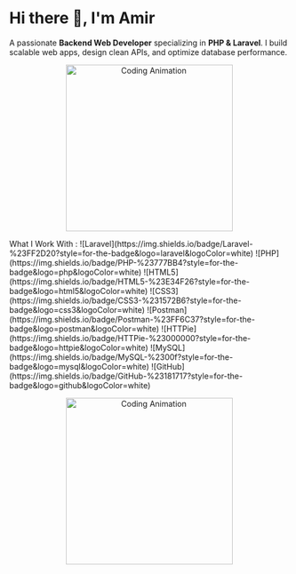 # Hi there :wave:, I'm Amir 
A passionate **Backend Web Developer** specializing in **PHP & Laravel**. 
I build scalable web apps, design clean APIs, and optimize database performance.
<p align="center">
  <img src="https://media3.giphy.com/media/v1.Y2lkPTZjMDliOTUyc2R6ZHE2dng3NnBpdnE2bG1taHduYms2MXBreTJxZTFtaXc5bGw2ZSZlcD12MV9naWZzX3NlYXJjaCZjdD1n/bGgsc5mWoryfgKBx1u/giphy.gif" width="300" alt="Coding Animation" />
</p>
What I Work With :
![Laravel](https://img.shields.io/badge/Laravel-%23FF2D20?style=for-the-badge&logo=laravel&logoColor=white)
![PHP](https://img.shields.io/badge/PHP-%23777BB4?style=for-the-badge&logo=php&logoColor=white)
![HTML5](https://img.shields.io/badge/HTML5-%23E34F26?style=for-the-badge&logo=html5&logoColor=white)
![CSS3](https://img.shields.io/badge/CSS3-%231572B6?style=for-the-badge&logo=css3&logoColor=white)
![Postman](https://img.shields.io/badge/Postman-%23FF6C37?style=for-the-badge&logo=postman&logoColor=white)
![HTTPie](https://img.shields.io/badge/HTTPie-%23000000?style=for-the-badge&logo=httpie&logoColor=white)
![MySQL](https://img.shields.io/badge/MySQL-%2300f?style=for-the-badge&logo=mysql&logoColor=white)
![GitHub](https://img.shields.io/badge/GitHub-%23181717?style=for-the-badge&logo=github&logoColor=white)
<p align="center">
  <img src="https://media3.giphy.com/media/v1.Y2lkPTZjMDliOTUyc2R6ZHE2dng3NnBpdnE2bG1taHduYms2MXBreTJxZTFtaXc5bGw2ZSZlcD12MV9naWZzX3NlYXJjaCZjdD1n/bGgsc5mWoryfgKBx1u/giphy.gif" width="300" alt="Coding Animation" />
</p>



